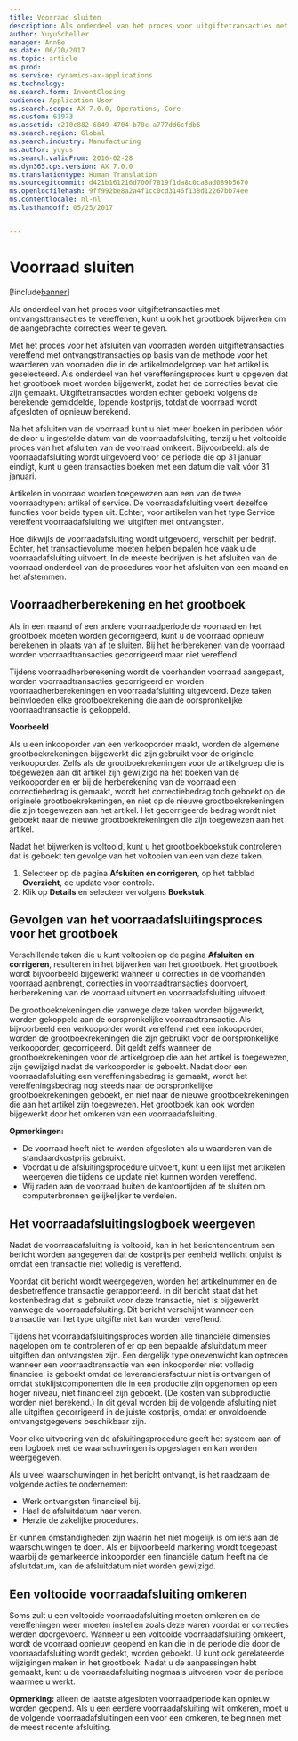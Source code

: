 ```yaml
---
title: Voorraad sluiten
description: Als onderdeel van het proces voor uitgiftetransacties met ontvangsttransacties te vereffenen, kunt u ook het grootboek bijwerken om de aangebrachte correcties weer te geven.
author: YuyuScheller
manager: AnnBe
ms.date: 06/20/2017
ms.topic: article
ms.prod: 
ms.service: dynamics-ax-applications
ms.technology: 
ms.search.form: InventClosing
audience: Application User
ms.search.scope: AX 7.0.0, Operations, Core
ms.custom: 61973
ms.assetid: c210c882-6849-4704-b78c-a777dd6cfdb6
ms.search.region: Global
ms.search.industry: Manufacturing
ms.author: yuyus
ms.search.validFrom: 2016-02-28
ms.dyn365.ops.version: AX 7.0.0
ms.translationtype: Human Translation
ms.sourcegitcommit: d421b161216d700f7819f1da8c0ca8ad089b5670
ms.openlocfilehash: 9ff992be8a2a4f1cc0cd3146f138d12267bb74ee
ms.contentlocale: nl-nl
ms.lasthandoff: 05/25/2017


---
```


# <a name="inventory-close"></a>Voorraad sluiten

[!include[banner](../includes/banner.md)]


Als onderdeel van het proces voor uitgiftetransacties met ontvangsttransacties te vereffenen, kunt u ook het grootboek bijwerken om de aangebrachte correcties weer te geven.

Met het proces voor het afsluiten van voorraden worden uitgiftetransacties vereffend met ontvangsttransacties op basis van de methode voor het waarderen van voorraden die in de artikelmodelgroep van het artikel is geselecteerd. Als onderdeel van het vereffeningsproces kunt u opgeven dat het grootboek moet worden bijgewerkt, zodat het de correcties bevat die zijn gemaakt. Uitgiftetransacties worden echter geboekt volgens de berekende gemiddelde, lopende kostprijs, totdat de voorraad wordt afgesloten of opnieuw berekend. 

Na het afsluiten van de voorraad kunt u niet meer boeken in perioden vóór de door u ingestelde datum van de voorraadafsluiting, tenzij u het voltooide proces van het afsluiten van de voorraad omkeert. Bijvoorbeeld: als de voorraadafsluiting wordt uitgevoerd voor de periode die op 31 januari eindigt, kunt u geen transacties boeken met een datum die valt vóór 31 januari. 

Artikelen in voorraad worden toegewezen aan een van de twee voorraadtypen: artikel of service. De voorraadafsluiting voert dezelfde functies voor beide typen uit. Echter, voor artikelen van het type Service vereffent voorraadafsluiting wel uitgiften met ontvangsten. 

Hoe dikwijls de voorraadafsluiting wordt uitgevoerd, verschilt per bedrijf. Echter, het transactievolume moeten helpen bepalen hoe vaak u de voorraadafsluiting uitvoert. In de meeste bedrijven is het afsluiten van de voorraad onderdeel van de procedures voor het afsluiten van een maand en het afstemmen.

## <a name="inventory-recalculation-and-the-general-ledger"></a>Voorraadherberekening en het grootboek
Als in een maand of een andere voorraadperiode de voorraad en het grootboek moeten worden gecorrigeerd, kunt u de voorraad opnieuw berekenen in plaats van af te sluiten. Bij het herberekenen van de voorraad worden voorraadtransacties gecorrigeerd maar niet vereffend. 

Tijdens voorraadherberekening wordt de voorhanden voorraad aangepast, worden voorraadtransacties gecorrigeerd en worden voorraadherberekeningen en voorraadafsluiting uitgevoerd. Deze taken beïnvloeden elke grootboekrekening die aan de oorspronkelijke voorraadtransactie is gekoppeld. 

**Voorbeeld** 

Als u een inkooporder van een verkooporder maakt, worden de algemene grootboekrekeningen bijgewerkt die zijn gebruikt voor de originele verkooporder. Zelfs als de grootboekrekeningen voor de artikelgroep die is toegewezen aan dit artikel zijn gewijzigd na het boeken van de verkooporder en er bij de herberekening van de voorraad een correctiebedrag is gemaakt, wordt het correctiebedrag toch geboekt op de originele grootboekrekeningen, en niet op de nieuwe grootboekrekeningen die zijn toegewezen aan het artikel. Het gecorrigeerde bedrag wordt niet geboekt naar de nieuwe grootboekrekeningen die zijn toegewezen aan het artikel. 

Nadat het bijwerken is voltooid, kunt u het grootboekboekstuk controleren dat is geboekt ten gevolge van het voltooien van een van deze taken.

1.  Selecteer op de pagina **Afsluiten en corrigeren**, op het tabblad **Overzicht**, de update voor controle.
2.  Klik op **Details** en selecteer vervolgens **Boekstuk**.

## <a name="effects-of-the-inventory-close-process-on-the-general-ledger"></a>Gevolgen van het voorraadafsluitingsproces voor het grootboek
Verschillende taken die u kunt voltooien op de pagina **Afsluiten en corrigeren**, resulteren in het bijwerken van het grootboek. Het grootboek wordt bijvoorbeeld bijgewerkt wanneer u correcties in de voorhanden voorraad aanbrengt, correcties in voorraadtransacties doorvoert, herberekening van de voorraad uitvoert en voorraadafsluiting uitvoert. 

De grootboekrekeningen die vanwege deze taken worden bijgewerkt, worden gekoppeld aan de oorspronkelijke voorraadtransactie. Als bijvoorbeeld een verkooporder wordt vereffend met een inkooporder, worden de grootboekrekeningen die zijn gebruikt voor de oorspronkelijke verkooporder, gecorrigeerd. Dit geldt zelfs wanneer de grootboekrekeningen voor de artikelgroep die aan het artikel is toegewezen, zijn gewijzigd nadat de verkooporder is geboekt. Nadat door een voorraadafsluiting een vereffeningsbedrag is gemaakt, wordt het vereffeningsbedrag nog steeds naar de oorspronkelijke grootboekrekeningen geboekt, en niet naar de nieuwe grootboekrekeningen die aan het artikel zijn toegewezen. Het grootboek kan ook worden bijgewerkt door het omkeren van een voorraadafsluiting. 

**Opmerkingen:**

-   De voorraad hoeft niet te worden afgesloten als u waarderen van de standaardkostprijs gebruikt.
-   Voordat u de afsluitingsprocedure uitvoert, kunt u een lijst met artikelen weergeven die tijdens de update niet kunnen worden vereffend.
-   Wij raden aan de voorraad buiten de kantoortijden af te sluiten om computerbronnen gelijkelijker te verdelen.

## <a name="the-inventory-close-log"></a>Het voorraadafsluitingslogboek weergeven
Nadat de voorraadafsluiting is voltooid, kan in het berichtencentrum een bericht worden aangegeven dat de kostprijs per eenheid wellicht onjuist is omdat een transactie niet volledig is vereffend. 

Voordat dit bericht wordt weergegeven, worden het artikelnummer en de desbetreffende transactie gerapporteerd. In dit bericht staat dat het kostenbedrag dat is gebruikt voor deze transactie, niet is bijgewerkt vanwege de voorraadafsluiting. Dit bericht verschijnt wanneer een transactie van het type uitgifte niet kan worden vereffend. 

Tijdens het voorraadafsluitingsproces worden alle financiële dimensies nagelopen om te controleren of er op een bepaalde afsluitdatum meer uitgiften dan ontvangsten zijn. Een dergelijk type onevenwicht kan optreden wanneer een voorraadtransactie van een inkooporder niet volledig financieel is geboekt omdat de leveranciersfactuur niet is ontvangen of omdat stuklijstcomponenten die in een productie zijn opgenomen op een hoger niveau, niet financieel zijn geboekt. (De kosten van subproductie worden niet berekend.) In dit geval worden bij de volgende afsluiting niet alle uitgiften gecorrigeerd in de juiste kostprijs, omdat er onvoldoende ontvangstgegevens beschikbaar zijn. 

Voor elke uitvoering van de afsluitingsprocedure geeft het systeem aan of een logboek met de waarschuwingen is opgeslagen en kan worden weergegeven. 

Als u veel waarschuwingen in het bericht ontvangt, is het raadzaam de volgende acties te ondernemen:

-   Werk ontvangsten financieel bij.
-   Haal de afsluitdatum naar voren.
-   Herzie de zakelijke procedures.

Er kunnen omstandigheden zijn waarin het niet mogelijk is om iets aan de waarschuwingen te doen. Als er bijvoorbeeld markering wordt toegepast waarbij de gemarkeerde inkooporder een financiële datum heeft na de afsluitdatum, kan de afsluitdatum niet worden gewijzigd.

## <a name="reversing-a-completed-inventory-close"></a>Een voltooide voorraadafsluiting omkeren
Soms zult u een voltooide voorraadafsluiting moeten omkeren en de vereffeningen weer moeten instellen zoals deze waren voordat er correcties werden doorgevoerd. Wanneer u een voltooide voorraadafsluiting omkeert, wordt de voorraad opnieuw geopend en kan die in de periode die door de voorraadafsluiting wordt gedekt, worden geboekt. U kunt ook gerelateerde wijzigingen maken in het grootboek. Nadat u de aanpassingen hebt gemaakt, kunt u de voorraadafsluiting nogmaals uitvoeren voor de periode waarmee u werkt. 

**Opmerking:** alleen de laatste afgesloten voorraadperiode kan opnieuw worden geopend. Als u een eerdere voorraadafsluiting wilt omkeren, moet u de volgende voorraadafsluitingen een voor een omkeren, te beginnen met de meest recente afsluiting.




